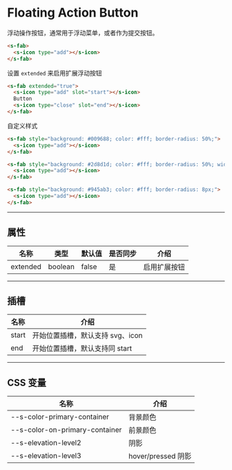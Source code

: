 # Floating Action Button

浮动操作按钮，通常用于浮动菜单，或者作为提交按钮。

```html preview
<s-fab>
  <s-icon type="add"></s-icon>
</s-fab>
```

设置 `extended` 来启用扩展浮动按钮

```html preview
<s-fab extended="true">
  <s-icon type="add" slot="start"></s-icon>
  Button
  <s-icon type="close" slot="end"></s-icon>
</s-fab>
```

自定义样式

```html preview
<s-fab style="background: #009688; color: #fff; border-radius: 50%;">
  <s-icon type="add"></s-icon>
</s-fab>

<s-fab style="background: #2d8d1d; color: #fff; border-radius: 50%; width: 48px; height: 48px">
  <s-icon type="add"></s-icon>
</s-fab>

<s-fab style="background: #945ab3; color: #fff; border-radius: 8px;">
  <s-icon type="add"></s-icon>
</s-fab>
```

---

## 属性

| 名称     | 类型     | 默认值 | 是否同步 | 介绍        |
| -------- | ------- | ------ | ------- | ----------- |
| extended | boolean | false  | 是      | 启用扩展按钮 |

---

## 插槽

| 名称   | 介绍                             |
| ------ | ------------------------------- |
| start  | 开始位置插槽，默认支持 svg、icon  |
| end    | 开始位置插槽，默认支持同 start    |

---

## CSS 变量

| 名称                           | 介绍               |
| ------------------------------ | ----------------- |
| --s-color-primary-container    | 背景颜色           |
| --s-color-on-primary-container | 前景颜色           |
| --s-elevation-level2           | 阴影               |
| --s-elevation-level3           | hover/pressed 阴影 |